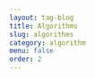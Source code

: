 ```yaml
---
layout: tag-blog
title: Algorithms
slug: algorithms
category: algorithm
menu: false
order: 2
---
```

